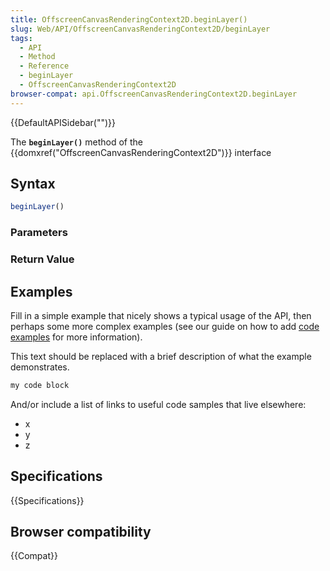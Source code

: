 ```yaml
---
title: OffscreenCanvasRenderingContext2D.beginLayer()
slug: Web/API/OffscreenCanvasRenderingContext2D/beginLayer
tags:
  - API
  - Method
  - Reference
  - beginLayer
  - OffscreenCanvasRenderingContext2D
browser-compat: api.OffscreenCanvasRenderingContext2D.beginLayer
---
```

{{DefaultAPISidebar("")}}

The **`beginLayer()`** method of the {{domxref("OffscreenCanvasRenderingContext2D")}} interface 

## Syntax

```js
beginLayer()
```

### Parameters



### Return Value



## Examples

Fill in a simple example that nicely shows a typical usage of the API, then perhaps some more complex examples (see our guide on how to add [code examples](/en-US/docs/MDN/Contribute/Structures/Code_examples) for more information).

This text should be replaced with a brief description of what the example demonstrates.

```js
my code block
```

And/or include a list of links to useful code samples that live elsewhere:

*   x
*   y
*   z

## Specifications

{{Specifications}}

## Browser compatibility

{{Compat}}

